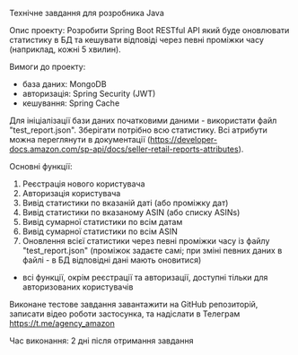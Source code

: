 Технічне завдання для розробника Java

Опис проекту:
Розробити Spring Boot RESTful API який буде оновлювати статистику в БД та кешувати відповіді через певні проміжки часу (наприклад, кожні 5 хвилин).

Вимоги до проекту:
- база даних: MongoDB
- авторизація: Spring Security (JWT)
- кешування: Spring Cache

Для ініціалізації бази даних початковими даними - використати файл "test_report.json".
Зберігати потрібно всю статистику.
Всі атрибути можна переглянути в документації (https://developer-docs.amazon.com/sp-api/docs/seller-retail-reports-attributes).

Основні функції:
1) Реєстрація нового користувача
2) Авторизація користувача
3) Вивід статистики по вказаній даті (або проміжку дат)
4) Вивід статистики по вказаному ASIN (або списку ASINs)
5) Вивід сумарної статистики по всім датам
6) Вивід сумарної статистики по всім ASIN
7) Оновлення всієї статистики через певні проміжки часу із файлу "test_report.json" (проміжок задаєте самі; при зміні певних даних в файлі - в БД відповідні дані мають оновитися)

* всі функції, окрім реєстрації та авторизації, доступні тільки для авторизованих користувачів

Виконане тестове завдання завантажити на GitHub репозиторій, записати відео роботи застосунка, та надіслати в Телеграм https://t.me/agency_amazon

Час виконання: 2 дні після отримання завдання
